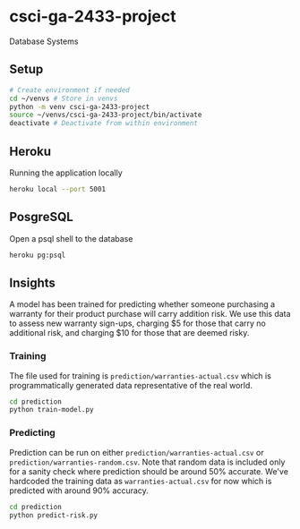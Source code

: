 # csci-ga-2433-project

Database Systems

## Setup

``` sh
# Create environment if needed
cd ~/venvs # Store in venvs
python -m venv csci-ga-2433-project
source ~/venvs/csci-ga-2433-project/bin/activate
deactivate # Deactivate from within environment
```

## Heroku

Running the application locally

``` sh
heroku local --port 5001
```

## PosgreSQL

Open a psql shell to the database

``` sh
heroku pg:psql
```

## Insights

A model has been trained for predicting whether someone purchasing a warranty
for their product purchase will carry addition risk. We use this data to assess
new warranty sign-ups, charging $5 for those that carry no additional risk, and
charging $10 for those that are deemed risky.

### Training

The file used for training is `prediction/warranties-actual.csv` which is
programmatically generated data representative of the real world.

``` sh
cd prediction
python train-model.py
```

### Predicting

Prediction can be run on either `prediction/warranties-actual.csv` or
`prediction/warranties-random.csv`. Note that random data is included only for
a sanity check where prediction should be around 50% accurate. We've hardcoded
the training data as `warranties-actual.csv` for now which is predicted with
around 90% accuracy.

``` sh
cd prediction
python predict-risk.py
```

